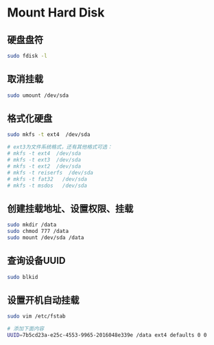 # Mount Hard Disk

## 硬盘盘符

```bash
sudo fdisk -l
```

## 取消挂载
```bash
sudo umount /dev/sda
```

## 格式化硬盘
```bash
sudo mkfs -t ext4  /dev/sda

# ext3为文件系统格式，还有其他格式可选：
# mkfs -t ext4  /dev/sda
# mkfs -t ext3  /dev/sda
# mkfs -t ext2  /dev/sda
# mkfs -t reiserfs  /dev/sda
# mkfs -t fat32   /dev/sda
# mkfs -t msdos   /dev/sda
```

## 创建挂载地址、设置权限、挂载
```bash
sudo mkdir /data
sudo chmod 777 /data
sudo mount /dev/sda /data
```

## 查询设备UUID
```bash
sudo blkid
```

## 设置开机自动挂载
```bash
sudo vim /etc/fstab

# 添加下面内容
UUID=7b5cd23a-e25c-4553-9965-2016048e339e /data ext4 defaults 0 0
```